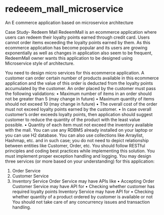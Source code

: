 # redeeem_mall_microservice
An  E commerce application based on microservice architecture

Case Study- Redeem Mall
RedeemMall is an ecommerce application where users can redeem their loyalty points earned through credit card.  Users cannot order items exceeding the loyalty points earned by them. As this ecommerce application has become popular and its users are growing exponentially as well as changes in application also seem to be frequent, RedeemMall owner wants this application to be designed using Microservice style of architecture. 

You need to design micro services for this ecommerce application.  A customer can order certain number of products available in this ecommerce application and the value of this order is deducted from the loyalty points accumulated by the customer.  An order placed by the customer must pass the following validations:
•	Maximum number of items in an order should not be greater than 5 (may change in future)
•	Maximum quantity of items should not exceed 10 (may change in future)
•	The overall cost of the order must not exceed loyalty points earned by the customer.
•	In case overall customer’s order exceeds loyalty points, then application should suggest customer to reduce the quantity of the product with the least value possible.
•	Quantity of each item must not exceed the inventory available with the mall.
You can use any RDBMS already installed on your laptop or you can use H2 database.  You can also use collections like Arraylist, Hashmap, etc. and in such case; you do not need to depict relationship between entities like Customer, Order, etc.
You should follow RESTful principles and coding best practices while implementing this solution. You must implement proper exception handling and logging.
You may design three services (or more based on your understanding) for this application:
1.	Order Service
2.	Customer Service
3.	Inventory Service
Order Service may have APIs like
•	Accepting Order
Customer Service may have API for 
•	Checking whether customer has required loyalty points
Inventory Service may have API for
•	Checking whether quantity of a product ordered by customer is available or not
You should not take care of any concurrency issues and transaction handling.
